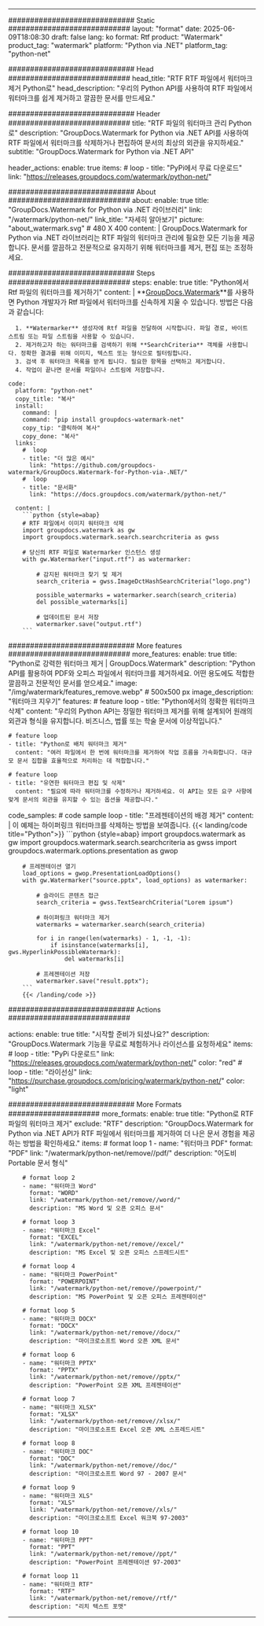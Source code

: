 
---
############################# Static ############################
layout: "format"
date:  2025-06-09T18:08:30
draft: false
lang: ko
format: Rtf
product: "Watermark"
product_tag: "watermark"
platform: "Python via .NET"
platform_tag: "python-net"

############################# Head ############################
head_title: "RTF RTF 파일에서 워터마크 제거 Python로"
head_description: "우리의 Python API를 사용하여 RTF 파일에서 워터마크를 쉽게 제거하고 깔끔한 문서를 만드세요."

############################# Header ############################
title: "RTF 파일의 워터마크 관리 Python로" 
description: "GroupDocs.Watermark for Python via .NET API를 사용하여 RTF 파일에서 워터마크를 삭제하거나 편집하여 문서의 최상의 외관을 유지하세요."
subtitle: "GroupDocs.Watermark for Python via .NET API" 

header_actions:
  enable: true
  items:
    #  loop
    - title: "PyPi에서 무료 다운로드"
      link: "https://releases.groupdocs.com/watermark/python-net/"
      
############################# About ############################
about:
    enable: true
    title: "GroupDocs.Watermark for Python via .NET 라이브러리"
    link: "/watermark/python-net/"
    link_title: "자세히 알아보기"
    picture: "about_watermark.svg" # 480 X 400
    content: |
       GroupDocs.Watermark for Python via .NET 라이브러리는 RTF 파일의 워터마크 관리에 필요한 모든 기능을 제공합니다. 문서를 깔끔하고 전문적으로 유지하기 위해 워터마크를 제거, 편집 또는 조정하세요.

############################# Steps ############################
steps:
    enable: true
    title: "Python에서 Rtf 파일의 워터마크를 제거하기"
    content: |
      **[GroupDocs.Watermark](https://products.groupdocs.com/watermark/python-net/)**를 사용하면 Python 개발자가 Rtf 파일에서 워터마크를 신속하게 지울 수 있습니다. 방법은 다음과 같습니다:
      
      1. **Watermarker** 생성자에 Rtf 파일을 전달하여 시작합니다. 파일 경로, 바이트 스트림 또는 파일 스트림을 사용할 수 있습니다.
      2. 제거하고자 하는 워터마크를 검색하기 위해 **SearchCriteria** 객체를 사용합니다. 정확한 결과를 위해 이미지, 텍스트 또는 형식으로 필터링합니다.
      3. 검색 후 워터마크 목록을 받게 됩니다. 필요한 항목을 선택하고 제거합니다.
      4. 작업이 끝나면 문서를 파일이나 스트림에 저장합니다.
   
    code:
      platform: "python-net"
      copy_title: "복사"
      install:
        command: |
        command: "pip install groupdocs-watermark-net"
        copy_tip: "클릭하여 복사"
        copy_done: "복사"
      links:
        #  loop
        - title: "더 많은 예시"
          link: "https://github.com/groupdocs-watermark/GroupDocs.Watermark-for-Python-via-.NET/"
        #  loop
        - title: "문서화"
          link: "https://docs.groupdocs.com/watermark/python-net/"
          
      content: |
        ```python {style=abap}
        # RTF 파일에서 이미지 워터마크 삭제
        import groupdocs.watermark as gw
        import groupdocs.watermark.search.searchcriteria as gwss

        # 당신의 RTF 파일로 Watermarker 인스턴스 생성
        with gw.Watermarker("input.rtf") as watermarker:

            # 감지된 워터마크 찾기 및 제거
            search_criteria = gwss.ImageDctHashSearchCriteria("logo.png")

            possible_watermarks = watermarker.search(search_criteria)
            del possible_watermarks[i]

            # 업데이트된 문서 저장
            watermarker.save("output.rtf")
        ```  

############################# More features ############################
more_features:
  enable: true
  title: "Python로 강력한 워터마크 제거 | GroupDocs.Watermark"
  description: "Python API를 활용하여 PDF와 오피스 파일에서 워터마크를 제거하세요. 어떤 용도에도 적합한 깔끔하고 전문적인 문서를 얻으세요."
  image: "/img/watermark/features_remove.webp" # 500x500 px
  image_description: "워터마크 지우기"
  features:
    # feature loop
    - title: "Python에서의 정확한 워터마크 삭제"
      content: "우리의 Python API는 정밀한 워터마크 제거를 위해 설계되어 원래의 외관과 형식을 유지합니다. 비즈니스, 법률 또는 학술 문서에 이상적입니다."

    # feature loop
    - title: "Python로 배치 워터마크 제거"
      content: "여러 파일에서 한 번에 워터마크를 제거하여 작업 흐름을 가속화합니다. 대규모 문서 집합을 효율적으로 처리하는 데 적합합니다."

    # feature loop
    - title: "유연한 워터마크 편집 및 삭제"
      content: "필요에 따라 워터마크를 수정하거나 제거하세요. 이 API는 모든 요구 사항에 맞게 문서의 외관을 유지할 수 있는 옵션을 제공합니다."
      
  code_samples:
    # code sample loop
    - title: "프레젠테이션의 배경 제거"
      content: |
        이 예제는 하이퍼링크 워터마크를 삭제하는 방법을 보여줍니다.
        {{< landing/code title="Python">}}
        ```python {style=abap}
        import groupdocs.watermark as gw
        import groupdocs.watermark.search.searchcriteria as gwss
        import groupdocs.watermark.options.presentation as gwop

        # 프레젠테이션 열기
        load_options = gwop.PresentationLoadOptions()
        with gw.Watermarker("source.pptx", load_options) as watermarker:

            # 슬라이드 콘텐츠 접근
            search_criteria = gwss.TextSearchCriteria("Lorem ipsum")

            # 하이퍼링크 워터마크 제거
            watermarks = watermarker.search(search_criteria)

            for i in range(len(watermarks) - 1, -1, -1):
                if isinstance(watermarks[i], gws.HyperlinkPossibleWatermark):
                    del watermarks[i]

            # 프레젠테이션 저장
            watermarker.save("result.pptx");
        ```
        {{< /landing/code >}}


############################# Actions ############################

actions:
  enable: true
  title: "시작할 준비가 되셨나요?"
  description: "GroupDocs.Watermark 기능을 무료로 체험하거나 라이선스를 요청하세요"
  items:
    #  loop
    - title: "PyPi 다운로드"
      link: "https://releases.groupdocs.com/watermark/python-net/"
      color: "red"
        #  loop
    - title: "라이선싱"
      link: "https://purchase.groupdocs.com/pricing/watermark/python-net/"
      color: "light"


############################# More Formats #####################
more_formats:
    enable: true
    title: "Python로 RTF 파일의 워터마크 제거"
    exclude: "RTF"
    description: "GroupDocs.Watermark for Python via .NET API가 RTF 파일에서 워터마크를 제거하여 더 나은 문서 경험을 제공하는 방법을 확인하세요."
    items: 
        # format loop 1
        - name: "워터마크 PDF"
          format: "PDF"
          link: "/watermark/python-net/remove//pdf/"
          description: "어도비 Portable 문서 형식"

        # format loop 2
        - name: "워터마크 Word"
          format: "WORD"
          link: "/watermark/python-net/remove//word/"
          description: "MS Word 및 오픈 오피스 문서"
          
        # format loop 3
        - name: "워터마크 Excel"
          format: "EXCEL"
          link: "/watermark/python-net/remove//excel/"
          description: "MS Excel 및 오픈 오피스 스프레드시트"

        # format loop 4
        - name: "워터마크 PowerPoint"
          format: "POWERPOINT"
          link: "/watermark/python-net/remove//powerpoint/"
          description: "MS PowerPoint 및 오픈 오피스 프레젠테이션"

        # format loop 5
        - name: "워터마크 DOCX"
          format: "DOCX"
          link: "/watermark/python-net/remove//docx/"
          description: "마이크로소프트 Word 오픈 XML 문서"
          
        # format loop 6
        - name: "워터마크 PPTX"
          format: "PPTX"
          link: "/watermark/python-net/remove//pptx/"
          description: "PowerPoint 오픈 XML 프레젠테이션"
          
        # format loop 7
        - name: "워터마크 XLSX"
          format: "XLSX"
          link: "/watermark/python-net/remove//xlsx/"
          description: "마이크로소프트 Excel 오픈 XML 스프레드시트"

        # format loop 8
        - name: "워터마크 DOC"
          format: "DOC"
          link: "/watermark/python-net/remove//doc/"
          description: "마이크로소프트 Word 97 - 2007 문서"

        # format loop 9
        - name: "워터마크 XLS"
          format: "XLS"
          link: "/watermark/python-net/remove//xls/"
          description: "마이크로소프트 Excel 워크북 97-2003"

        # format loop 10
        - name: "워터마크 PPT"
          format: "PPT"
          link: "/watermark/python-net/remove//ppt/"
          description: "PowerPoint 프레젠테이션 97-2003"

        # format loop 11
        - name: "워터마크 RTF"
          format: "RTF"
          link: "/watermark/python-net/remove//rtf/"
          description: "리치 텍스트 포맷"

---